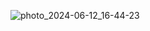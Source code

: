 ![photo_2024-06-12_16-44-23](https://github.com/TINKERER11/tg_bot_final_project/assets/128032974/1c8c6a1f-b631-4e72-8acb-c820109f5f85)

